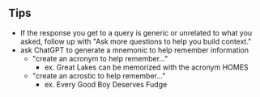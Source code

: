 
## Tips
- If the response you get to a query is generic or unrelated to what you asked, follow up with "Ask more questions to help you build context."
- ask ChatGPT to generate a mnemonic to help remember information
    - "create an acronym to help remember..."
        - ex. Great Lakes can be memorized with the acronym HOMES
    - "create an acrostic to help remember..."
        - ex. Every Good Boy Deserves Fudge